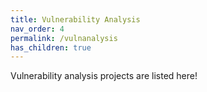 ```yaml
---
title: Vulnerability Analysis
nav_order: 4
permalink: /vulnanalysis
has_children: true
---
```


Vulnerability analysis projects are listed here!
